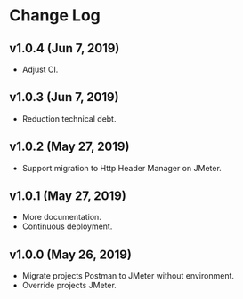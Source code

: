 # Change Log

## v1.0.4 (Jun 7, 2019)

- Adjust CI.

## v1.0.3 (Jun 7, 2019)

- Reduction technical debt.

## v1.0.2 (May 27, 2019)

- Support migration to Http Header Manager on JMeter.

## v1.0.1 (May 27, 2019)

- More documentation.
- Continuous deployment.

## v1.0.0 (May 26, 2019)

- Migrate projects Postman to JMeter without environment.
- Override projects JMeter.
